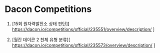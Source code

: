 # Dacon Competitions

1. [15회 원자력발전소 상태 판단][ https://dacon.io/competitions/official/235551/overview/description/ ]

2. [월간 데이콘 2 천체 유형 분류][ https://dacon.io/competitions/official/235573/overview/description/ ]

